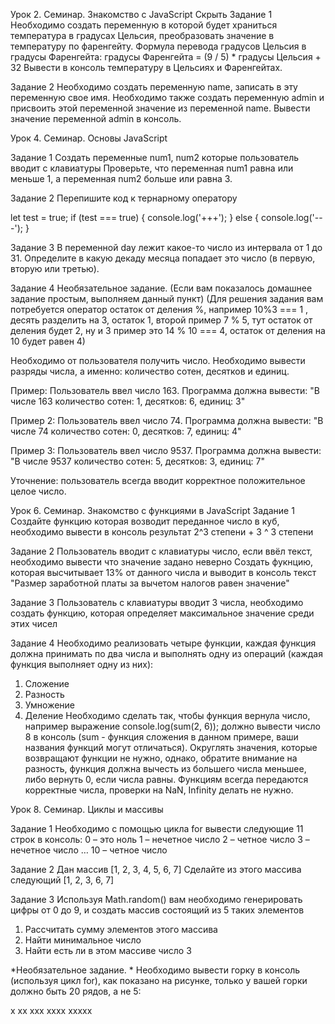 Урок 2. Семинар. Знакомство с JavaScript
Скрыть
Задание 1
Необходимо создать переменную в которой будет храниться температура в градусах Цельсия, преобразовать значение в температуру по фаренгейту.
Формула перевода градусов Цельсия в градусы Фаренгейта: градусы Фаренгейта = (9 / 5) * градусы Цельсия + 32
Вывести в консоль температуру в Цельсиях и Фаренгейтах.

Задание 2
Необходимо создать переменную name, записать в эту переменную свое имя. Необходимо также создать переменную admin и присвоить этой переменной значение из переменной name. Вывести значение переменной admin в консоль.

Урок 4. Семинар. Основы JavaScript

Задание 1
Создать переменные num1, num2 которые пользователь вводит с клавиатуры
Проверьте, что переменная num1 равна или меньше 1, а переменная num2 больше или равна 3.

Задание 2
Перепишите код к тернарному оператору

let test = true;
if (test === true) {
console.log('+++');
} else {
console.log('---');
}



Задание 3
В переменной day лежит какое-то число из интервала от 1 до 31. Определите в какую декаду месяца попадает это число (в первую, вторую или третью).

Задание 4
Необязательное задание. (Если вам показалось домашнее задание простым, выполняем данный пункт)
(Для решения задания вам потребуется оператор остаток от деления %, например 10%3 === 1 , десять разделить на 3, остаток 1, второй пример 7 % 5, тут остаток от деления будет 2, ну и 3 пример это 14 % 10 === 4, остаток от деления на 10 будет равен 4)

Необходимо от пользователя получить число.
Необходимо вывести разряды числа, а именно: количество сотен, десятков и единиц.

Пример:
Пользователь ввел число 163. Программа должна вывести:
"В числе 163 количество сотен: 1, десятков: 6, единиц: 3"

Пример 2:
Пользователь ввел число 74. Программа должна вывести:
"В числе 74 количество сотен: 0, десятков: 7, единиц: 4"

Пример 3:
Пользователь ввел число 9537. Программа должна вывести:
"В числе 9537 количество сотен: 5, десятков: 3, единиц: 7"

Уточнение: пользователь всегда вводит корректное положительное целое число.


Урок 6. Семинар. Знакомство с функциями в JavaScript
Задание 1
Создайте функцию которая возводит переданное число в куб, необходимо вывести в консоль результат 2^3 степени + 3 ^ 3 степени

Задание 2
Пользователь вводит с клавиатуры число, если ввёл текст, необходимо вывести что значение задано неверно
Создать фукнцию, которая высчитывает 13% от данного числа и выводит в консоль текст "Размер заработной платы за вычетом налогов равен значение"

Задание 3
Пользователь с клавиатуры вводит 3 числа, необходимо создать функцию, которая определяет максимальное значение среди этих чисел

Задание 4
Необходимо реализовать четыре функции, каждая функция должна принимать по два числа и выполнять одну из операций (каждая функция выполняет одну из них):
1. Сложение
2. Разность
3. Умножение
4. Деление
Необходимо сделать так, чтобы функция вернула число, например выражение console.log(sum(2, 6)); должно вывести число 8 в консоль (sum - функция сложения в данном примере, ваши названия функций могут отличаться). Округлять значения, которые возвращают функции не нужно, однако, обратите внимание на разность, функция должна вычесть из большего числа меньшее, либо вернуть 0, если числа равны. Функциям всегда передаются корректные числа, проверки на NaN, Infinity делать не нужно.


Урок 8. Семинар. Циклы и массивы

Задание 1
Необходимо с помощью цикла for вывести следующие 11 строк в консоль:
0 – это ноль
1 – нечетное число
2 – четное число
3 – нечетное число
…
10 – четное число

Задание 2
Дан массив [1, 2, 3, 4, 5, 6, 7]
Сделайте из этого массива следующий [1, 2, 3, 6, 7]

Задание 3
Используя Math.random() вам необходимо генерировать цифры от 0 до 9, и создать массив состоящий из 5 таких элементов
1. Рассчитать сумму элементов этого массива
2. Найти минимальное число
3. Найти есть ли в этом массиве число 3

*Необязательное задание. *
Необходимо вывести горку в консоль (используя цикл for), как показано на рисунке, только у вашей горки должно быть 20 рядов, а не 5:

x
xx
xxx
xxxx
xxxxx